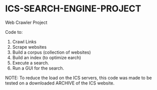 # ICS-SEARCH-ENGINE-PROJECT
Web Crawler Project

Code to:
  1. Crawl Links
  2. Scrape websites
  3. Build a corpus (collection of websites)
  4. Build an index (to optimize earch)
  5. Execute a search.
  6. Run a GUI for the search.

NOTE: To reduce the load on the ICS servers, this code was made to be tested on 
a downloaded ARCHIVE of the ICS website. 
